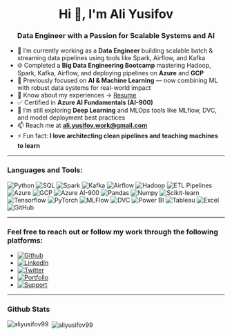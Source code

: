 <h1 align="center">Hi 👋, I'm Ali Yusifov</h1>
<h3 align="center">Data Engineer with a Passion for Scalable Systems and AI</h3>

- 🔭 I’m currently working as a **Data Engineer** building scalable batch & streaming data pipelines using tools like Spark, Airflow, and Kafka  
- 🌐 Completed a **Big Data Engineering Bootcamp** mastering Hadoop, Spark, Kafka, Airflow, and deploying pipelines on **Azure** and **GCP**  
- 🧠 Previously focused on **AI & Machine Learning** — now combining ML with robust data systems for real-world impact  
- 📄 Know about my experiences → [Resume](https://1drv.ms/b/s!At-R4Y4RWfpEhswVU1DWiumOcuv0vw?e=QrcHcs)  
- ✅ Certified in **Azure AI Fundamentals (AI-900)**  
- 🌱 I’m still exploring **Deep Learning** and MLOps tools like MLflow, DVC, and model deployment best practices  
- 📫 Reach me at **ali.yusifov.work@gmail.com**  
- ⚡ Fun fact: **I love architecting clean pipelines and teaching machines to learn**

---

<h3 align="left">Languages and Tools:</h3>

<p align="left">

  <!-- Programming & Query -->
  <img src="https://img.shields.io/badge/Python-3776AB?style=flat-square&logo=python&logoColor=white" alt="Python" />
  <img src="https://img.shields.io/badge/SQL-CC2927?style=flat-square&logo=sql&logoColor=white" alt="SQL" />

  <!-- Data Engineering -->
  <img src="https://img.shields.io/badge/Apache_Spark-E25A1C?style=flat-square&logo=apache-spark&logoColor=white" alt="Spark" />
  <img src="https://img.shields.io/badge/Kafka-231F20?style=flat-square&logo=apache-kafka&logoColor=white" alt="Kafka" />
  <img src="https://img.shields.io/badge/Airflow-017CEE?style=flat-square&logo=apache-airflow&logoColor=white" alt="Airflow" />
  <img src="https://img.shields.io/badge/Hadoop-66CCFF?style=flat-square&logo=apache-hadoop&logoColor=white" alt="Hadoop" />
  <img src="https://img.shields.io/badge/ETL_Pipelines-FFA500?style=flat-square&logo=data&logoColor=white" alt="ETL Pipelines" />

  <!-- Cloud Platforms -->
  <img src="https://img.shields.io/badge/Azure-0078D4?style=flat-square&logo=microsoft-azure&logoColor=white" alt="Azure" />
  <img src="https://img.shields.io/badge/GCP-4285F4?style=flat-square&logo=google-cloud&logoColor=white" alt="GCP" />
  <img src="https://img.shields.io/badge/Azure_AI_900-0089D6?style=flat-square&logo=microsoft-azure&logoColor=white" alt="Azure AI-900" />

  <!-- ML & Data Science -->
  <img src="https://img.shields.io/badge/Pandas-150458?style=flat-square&logo=pandas&logoColor=white" alt="Pandas" />
  <img src="https://img.shields.io/badge/Numpy-013243?style=flat-square&logo=numpy&logoColor=white" alt="Numpy" />
  <img src="https://img.shields.io/badge/Scikit_learn-F7931E?style=flat-square&logo=scikit-learn&logoColor=white" alt="Scikit-learn" />
  <img src="https://img.shields.io/badge/Tensorflow-FF6F00?style=flat-square&logo=tensorflow&logoColor=white" alt="Tensorflow" />
  <img src="https://img.shields.io/badge/PyTorch-EE4C2C?style=flat-square&logo=pytorch&logoColor=white" alt="PyTorch" />
  <img src="https://img.shields.io/badge/MLFlow-0194E2?style=flat-square&logo=mlflow&logoColor=white" alt="MLFlow" />
  <img src="https://img.shields.io/badge/DVC-945DD6?style=flat-square&logo=dvc&logoColor=white" alt="DVC" />

  <!-- BI & Visualization -->
  <img src="https://img.shields.io/badge/Power_BI-F2C811?style=flat-square&logo=power-bi&logoColor=black" alt="Power BI" />
  <img src="https://img.shields.io/badge/Tableau-E97627?style=flat-square&logo=tableau&logoColor=white" alt="Tableau" />
  <img src="https://img.shields.io/badge/Excel-217346?style=flat-square&logo=microsoft-excel&logoColor=white" alt="Excel" />

  <!-- Others -->
  <img src="https://img.shields.io/badge/GitHub-181717?style=flat-square&logo=github&logoColor=white" alt="GitHub" />
</p>

---

<h3 align="left">Feel free to reach out or follow my work through the following platforms:</h3>

- [![Github](https://img.shields.io/badge/GitHub-100000?style=for-the-badge&logo=github&logoColor=white)](https://github.com/aliyusifov99)
- [![LinkedIn](https://img.shields.io/badge/LinkedIn-0077B5?style=for-the-badge&logo=linkedin&logoColor=white)](https://www.linkedin.com/in/ali-yusifov/)
- [![Twitter](https://img.shields.io/badge/Twitter-1DA1F2?style=for-the-badge&logo=twitter&logoColor=white)](https://twitter.com/aliyusifovpy)
- [![Portfolio](https://img.shields.io/badge/Personal_Website-4CAF50?style=for-the-badge&logo=google-earth&logoColor=white)](https://www.aliyusifovai.com/)
- [![Support](https://img.shields.io/badge/Buy_Me_A_Coffee-F7DF1E?style=for-the-badge&logo=buy-me-a-coffee&logoColor=black)](https://www.buymeacoffee.com/aliyusifov)

---

<h3 align="left">Github Stats</h3>

<p><img align="left" src="https://github-readme-stats.vercel.app/api/top-langs?username=aliyusifov99&show_icons=true&locale=en&layout=compact" alt="aliyusifov99" /></p>

<p>&nbsp;<img align="center" src="https://github-readme-stats.vercel.app/api?username=aliyusifov99&show_icons=true&locale=en" alt="aliyusifov99" /></p>
